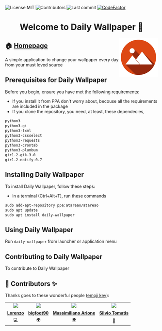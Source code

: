 
<!-- start project-info -->
<!--
project_title: Daily Wallpaper
github_project: https://github.com/atareao/daily-wallpaper
license: MIT
icon: /datos/Sync/Programacion/Python/daily-wallpaper/data/icons/hicolor/scalable/apps/daily-wallpaper.svg
homepage: https://www.atareao.es/apps/wallpapers-con-national-geographic-en-ubuntu/
license-badge: True
contributors-badge: True
lastcommit-badge: True
codefactor-badge: True
--->

<!-- end project-info -->

<!-- start badges -->

![License MIT](https://img.shields.io/badge/license-MIT-green)
![Contributors](https://img.shields.io/github/contributors-anon/atareao/daily-wallpaper)
![Last commit](https://img.shields.io/github/last-commit/atareao/daily-wallpaper)
[![CodeFactor](https://www.codefactor.io/repository/github/atareao/daily-wallpaper/badge/master)](https://www.codefactor.io/repository/github/atareao/daily-wallpaper/overview/master)
<!-- end badges -->

<!-- start description -->
<h1 align="center">Welcome to <span id="project_title">Daily Wallpaper</span> 👋</h1>
<p>
<a href="https://www.atareao.es/apps/wallpapers-con-national-geographic-en-ubuntu/" id="homepage" rel="nofollow">
<img align="right" height="128" id="icon" src="data/icons/hicolor/scalable/apps/daily-wallpaper.svg" width="128"/>
</a>
</p>
<h2>🏠 <a href="https://www.atareao.es/apps/wallpapers-con-national-geographic-en-ubuntu/" id="homepage">Homepage</a></h2>

A simple application to change your wallpaper every day from your must loved source

<!-- end description -->

<!-- start prerequisites -->
## Prerequisites for <span id="project_title">Daily Wallpaper</span>

Before you begin, ensure you have met the following requirements:

* If you install it from PPA don't worry about, becouse all the requirements are included in the package
* If you clone the repository, you need, at least, these dependecies,

```
python3
python3-gi
python3-lxml
python3-cssselect
python3-requests
python3-crontab
python3-plumbum
gir1.2-gtk-3.0
gir1.2-notify-0.7
```

<!-- end prerequisites -->

<!-- start installing -->
## Installing <span id="project_title">Daily Wallpaper</span>

To install <span id="project_title">Daily Wallpaper</span>, follow these steps:

* In a terminal (Ctrl+Alt+T), run these commands

```
sudo add-apt-repository ppa:atareao/atareao
sudo apt update
sudo apt install daily-wallpaper
```

<!-- end installing -->

<!-- start using -->
## Using <span id="project_title">Daily Wallpaper</span>

Run `daily-wallpaper` from launcher or application menu

<!-- end using -->

<!-- start contributing -->
## Contributing to <span id="project_title">Daily Wallpaper</span>

To contribute to <span id="project_title">Daily Wallpaper</span>
<!-- end contributing -->

<!-- start contributors -->
## 👤 Contributors ✨

Thanks goes to these wonderful people ([emoji key](https://allcontributors.org/docs/en/emoji-key)):

<!-- end contributors -->

<!-- start table-contributors -->

<table id="contributors">
	<tr id="info_avatar">
		<td id="atareao" align="center">
			<a href="https://github.com/atareao">
				<img src="https://avatars3.githubusercontent.com/u/298055?v=4" width="100px"/>
			</a>
		</td>
		<td id="bigfoot90" align="center">
			<a href="https://github.com/bigfoot90">
				<img src="https://avatars2.githubusercontent.com/u/4598274?v=4" width="100px"/>
			</a>
		</td>
		<td id="garak" align="center">
			<a href="https://github.com/garak">
				<img src="https://avatars1.githubusercontent.com/u/179866?v=4" width="100px"/>
			</a>
		</td>
		<td id="silviot" align="center">
			<a href="https://github.com/silviot">
				<img src="https://avatars0.githubusercontent.com/u/396425?v=4" width="100px"/>
			</a>
		</td>
	</tr>
	<tr id="info_name">
		<td id="atareao" align="center">
			<a href="https://github.com/atareao">
				<strong>Lorenzo</strong>
			</a>
		</td>
		<td id="bigfoot90" align="center">
			<a href="https://github.com/bigfoot90">
				<strong>bigfoot90</strong>
			</a>
		</td>
		<td id="garak" align="center">
			<a href="https://github.com/garak">
				<strong>Massimiliano Arione</strong>
			</a>
		</td>
		<td id="silviot" align="center">
			<a href="https://github.com/silviot">
				<strong>Silvio Tomatis</strong>
			</a>
		</td>
	</tr>
	<tr id="info_commit">
		<td id="atareao" align="center">
			<a href="/commits?author=atareao">
				<span id="role">💻</span>
			</a>
		</td>
		<td id="bigfoot90" align="center">
			<a href="/commits?author=bigfoot90">
				<span id="role">🌍</span>
			</a>
		</td>
		<td id="garak" align="center">
			<a href="/commits?author=garak">
				<span id="role">🌍</span>
			</a>
		</td>
		<td id="silviot" align="center">
			<a href="/commits?author=silviot">
				<span id="role">📖</span>
			</a>
		</td>
	</tr>
</table>
<!-- end table-contributors -->
